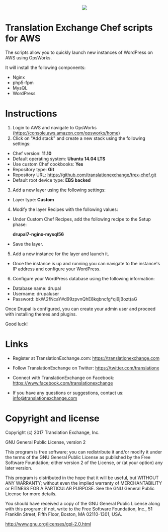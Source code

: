 <p align="center">
  <img src="https://avatars0.githubusercontent.com/u/1316274?v=3&s=200">
</p>

Translation Exchange Chef scripts for AWS
=====================

The scripts allow you to quickly launch new instances of WordPress on AWS using OpsWorks.

It will install the following components:

* Nginx
* php5-fpm
* MysQL 
* WordPress


Instructions
==================

1. Login to AWS and navigate to OpsWorks (https://console.aws.amazon.com/opsworks/home)
2. Click on "Add stack" and create a new stack using the following settings:

* Chef version: **11.10**
* Default operating system: **Ubuntu 14.04 LTS**
* Use custom Chef cookbooks: **Yes**
* Repository type: **Git**
* Repository URL: https://github.com/translationexchange/trex-chef.git
* Default root device type: **EBS backed**


3. Add a new layer using the following settings:

* Layer type: **Custom**

4. Modify the layer Recipes with the following values:

* Under Custom Chef Recipes, add the following recipe to the Setup phase:

  **drupal7-nginx-mysql56**

* Save the layer.

5. Add a new instance for the layer and launch it.

* Once the instance is up and running you can navigate to the instance's IP address and configure your WordPress.

6. Configure your WordPress database using the following information:

* Database name: drupal
* Username: drupaluser
* Password: bkW.2fNcaY#d99zpvnQhE8kqbncfg*qi9jBozt(aG


Once Drupal is configured, you can create your admin user and proceed with installing themes and plugins.

Good luck!


Links
==================

* Register at TranslationExchange.com: https://translationexchange.com

* Follow TranslationExchange on Twitter: https://twitter.com/translationx

* Connect with TranslationExchange on Facebook: https://www.facebook.com/translationexchange

* If you have any questions or suggestions, contact us: info@translationexchange.com


Copyright and license
==================

Copyright (c) 2017 Translation Exchange, Inc.

GNU General Public License, version 2

This program is free software; you can redistribute it and/or
modify it under the terms of the GNU General Public License
as published by the Free Software Foundation; either version 2
of the License, or (at your option) any later version.

This program is distributed in the hope that it will be useful,
but WITHOUT ANY WARRANTY; without even the implied warranty of
MERCHANTABILITY or FITNESS FOR A PARTICULAR PURPOSE.  See the
GNU General Public License for more details.

You should have received a copy of the GNU General Public License
along with this program; if not, write to the Free Software
Foundation, Inc., 51 Franklin Street, Fifth Floor, Boston, MA  02110-1301, USA.

http://www.gnu.org/licenses/gpl-2.0.html
